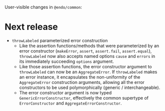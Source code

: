 User-visible changes in `@endo/common`:

# Next release

- `throwLabeled` parameterized error construction
  - Like the assertion functions/methods that were parameterized by an error
    constructor (`makeError`, `assert`, `assert.fail`, `assert.equal`),
    `throwLabeled` now also accepts named options `cause` and `errors` in its
    immediately succeeding `options` argument.
  - Like those assertion functions, the error constructor argument to
    `throwLabeled` can now be an `AggregateError`.
    If `throwLabeled` makes an error instance, it encapsulates the
    non-uniformity of the `AggregateError` construction arguments, allowing
    all the error constructors to be used polymorphically
    (generic / interchangeable).
  - The error constructor argument is now typed `GenericErrorConstructor`,
    effectively the common supertype of `ErrorConstructor` and
    `AggregateErrorConstructor`.
